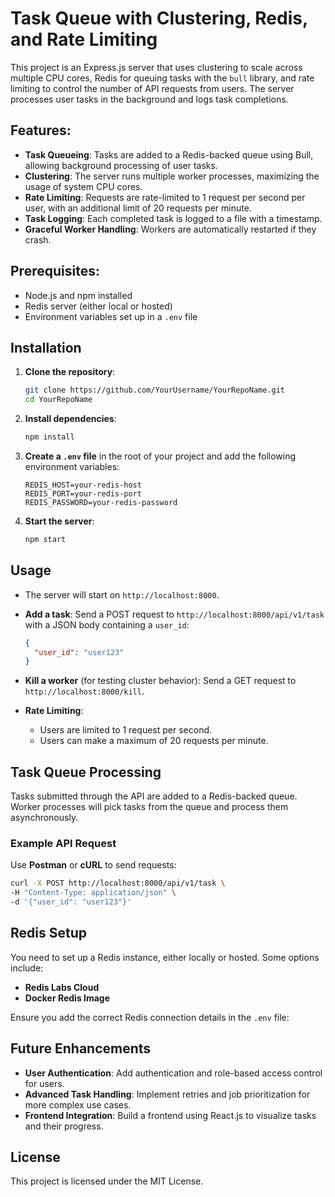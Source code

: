 # Task Queue with Clustering, Redis, and Rate Limiting

This project is an Express.js server that uses clustering to scale across multiple CPU cores, Redis for queuing tasks with the `bull` library, and rate limiting to control the number of API requests from users. The server processes user tasks in the background and logs task completions.

## Features:
- **Task Queueing**: Tasks are added to a Redis-backed queue using Bull, allowing background processing of user tasks.
- **Clustering**: The server runs multiple worker processes, maximizing the usage of system CPU cores.
- **Rate Limiting**: Requests are rate-limited to 1 request per second per user, with an additional limit of 20 requests per minute.
- **Task Logging**: Each completed task is logged to a file with a timestamp.
- **Graceful Worker Handling**: Workers are automatically restarted if they crash.

## Prerequisites:
- Node.js and npm installed
- Redis server (either local or hosted)
- Environment variables set up in a `.env` file

## Installation

1. **Clone the repository**:
    ```bash
    git clone https://github.com/YourUsername/YourRepoName.git
    cd YourRepoName
    ```

2. **Install dependencies**:
    ```bash
    npm install
    ```

3. **Create a `.env` file** in the root of your project and add the following environment variables:

    ```
    REDIS_HOST=your-redis-host
    REDIS_PORT=your-redis-port
    REDIS_PASSWORD=your-redis-password
    ```

4. **Start the server**:
    ```bash
    npm start
    ```

## Usage

- The server will start on `http://localhost:8000`.
- **Add a task**: 
    Send a POST request to `http://localhost:8000/api/v1/task` with a JSON body containing a `user_id`:

    ```json
    {
      "user_id": "user123"
    }
    ```

- **Kill a worker** (for testing cluster behavior):
    Send a GET request to `http://localhost:8000/kill`.

- **Rate Limiting**: 
    - Users are limited to 1 request per second.
    - Users can make a maximum of 20 requests per minute.

## Task Queue Processing

Tasks submitted through the API are added to a Redis-backed queue. Worker processes will pick tasks from the queue and process them asynchronously.

### Example API Request

Use **Postman** or **cURL** to send requests:

```bash
curl -X POST http://localhost:8000/api/v1/task \
-H "Content-Type: application/json" \
-d '{"user_id": "user123"}'
```

## Redis Setup

You need to set up a Redis instance, either locally or hosted. Some options include:

- **Redis Labs Cloud**
- **Docker Redis Image**

Ensure you add the correct Redis connection details in the `.env` file:


## Future Enhancements

- **User Authentication**: Add authentication and role-based access control for users.
- **Advanced Task Handling**: Implement retries and job prioritization for more complex use cases.
- **Frontend Integration**: Build a frontend using React.js to visualize tasks and their progress.

## License

This project is licensed under the MIT License.
